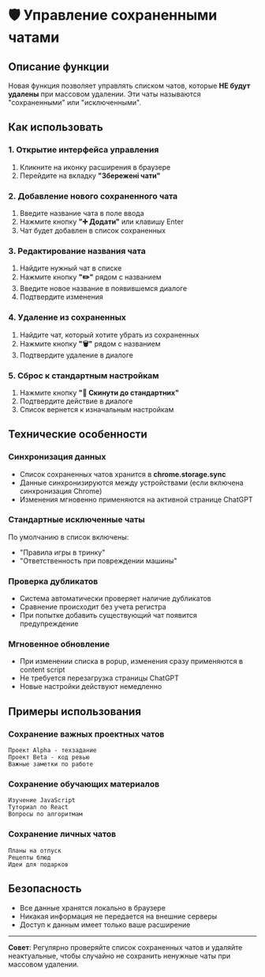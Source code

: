 # 🛡️ Управление сохраненными чатами

## Описание функции

Новая функция позволяет управлять списком чатов, которые **НЕ будут удалены** при массовом удалении. Эти чаты называются "сохраненными" или "исключенными".

## Как использовать

### 1. Открытие интерфейса управления

1. Кликните на иконку расширения в браузере
2. Перейдите на вкладку **"Збережені чати"**

### 2. Добавление нового сохраненного чата

1. Введите название чата в поле ввода
2. Нажмите кнопку **"➕ Додати"** или клавишу Enter
3. Чат будет добавлен в список сохраненных

### 3. Редактирование названия чата

1. Найдите нужный чат в списке
2. Нажмите кнопку **"✏️"** рядом с названием
3. Введите новое название в появившемся диалоге
4. Подтвердите изменения

### 4. Удаление из сохраненных

1. Найдите чат, который хотите убрать из сохраненных
2. Нажмите кнопку **"🗑️"** рядом с названием
3. Подтвердите удаление в диалоге

### 5. Сброс к стандартным настройкам

1. Нажмите кнопку **"🔄 Скинути до стандартних"**
2. Подтвердите действие в диалоге
3. Список вернется к изначальным настройкам

## Технические особенности

### Синхронизация данных

- Список сохраненных чатов хранится в **chrome.storage.sync**
- Данные синхронизируются между устройствами (если включена синхронизация Chrome)
- Изменения мгновенно применяются на активной странице ChatGPT

### Стандартные исключенные чаты

По умолчанию в список включены:

- "Правила игры в тринку"
- "Ответственность при повреждении машины"

### Проверка дубликатов

- Система автоматически проверяет наличие дубликатов
- Сравнение происходит без учета регистра
- При попытке добавить существующий чат появится предупреждение

### Мгновенное обновление

- При изменении списка в popup, изменения сразу применяются в content script
- Не требуется перезагрузка страницы ChatGPT
- Новые настройки действуют немедленно

## Примеры использования

### Сохранение важных проектных чатов

```
Проект Alpha - техзадание
Проект Beta - код ревью
Важные заметки по работе
```

### Сохранение обучающих материалов

```
Изучение JavaScript
Туториал по React
Вопросы по алгоритмам
```

### Сохранение личных чатов

```
Планы на отпуск
Рецепты блюд
Идеи для подарков
```

## Безопасность

- Все данные хранятся локально в браузере
- Никакая информация не передается на внешние серверы
- Доступ к данным имеет только ваше расширение

---

**Совет**: Регулярно проверяйте список сохраненных чатов и удаляйте неактуальные, чтобы случайно не сохранить ненужные чаты при массовом удалении.
